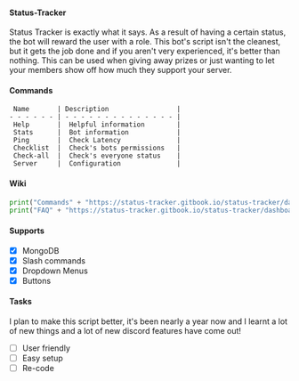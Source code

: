 #### Status-Tracker

Status Tracker is exactly what it says. As a result of having a certain status, the bot will reward the user with a role. This bot's script isn't the cleanest, but it gets the job done and if you aren't very experienced, it's better than nothing. This can be used when giving away prizes or just wanting to let your members show off how much they support your server.


#### Commands

```
 Name       | Description                 |
- - - - - - | - - - - - - - - - - - - - - |
 Help       |  Helpful information        |   
 Stats      |  Bot information            |
 Ping       |  Check Latency              |
 Checklist  |  Check's bots permissions   |
 Check-all  |  Check's everyone status    |
 Server     |  Configuration              |
```

#### Wiki 

```py
print("Commands" + "https://status-tracker.gitbook.io/status-tracker/dashboard/commands")
print("FAQ" + "https://status-tracker.gitbook.io/status-tracker/dashboard/faq")
```

#### Supports

- [x] MongoDB
- [x] Slash commands
- [x] Dropdown Menus
- [x] Buttons

#### Tasks
I plan to make this script better, it's been nearly a year now and I learnt a lot of new things and a lot of new discord features have come out!

- [ ] User friendly
- [ ] Easy setup
- [ ] Re-code
